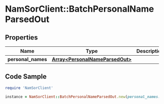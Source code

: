 # NamSorClient::BatchPersonalNameParsedOut

## Properties
Name | Type | Description | Notes
------------ | ------------- | ------------- | -------------
**personal_names** | [**Array&lt;PersonalNameParsedOut&gt;**](PersonalNameParsedOut.md) |  | [optional] 

## Code Sample

```ruby
require 'NamSorClient'

instance = NamSorClient::BatchPersonalNameParsedOut.new(personal_names: null)
```


